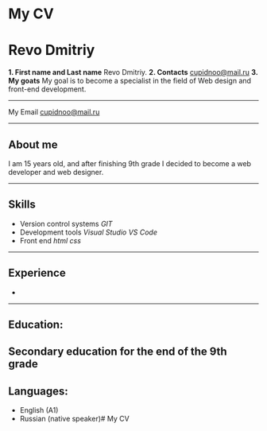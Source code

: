 # My CV
# Revo Dmitriy

**1. First name and Last name** Revo Dmitriy.
**2. Contacts** cupidnoo@mail.ru
**3. My goats** My goal is to become a specialist in the field of Web design and front-end development.

---

My Email cupidnoo@mail.ru

---

## About me

I am 15 years old, and after finishing 9th grade I decided to become a web developer and web designer.

---

## Skills


- Version control systems
  _GIT_
- Development tools
  _Visual Studio_
  _VS Code_
- Front end
  _html_
  _css_

---

## Experience
 -
---

## Education:


Secondary education for the end of the 9th grade
---

## Languages:

- English (A1)
- Russian (native speaker)# My CV
